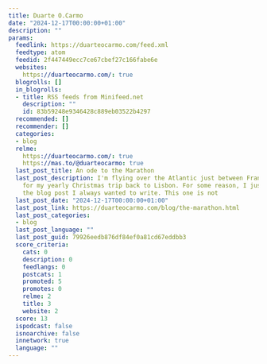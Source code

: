 ```yaml
---
title: Duarte O.Carmo
date: "2024-12-17T00:00:00+01:00"
description: ""
params:
  feedlink: https://duarteocarmo.com/feed.xml
  feedtype: atom
  feedid: 2f447449ecc7ce67cbef27c166fabe6e
  websites:
    https://duarteocarmo.com/: true
  blogrolls: []
  in_blogrolls:
  - title: RSS feeds from Minifeed.net
    description: ""
    id: 83b59248e9346428c889eb03522b4297
  recommended: []
  recommender: []
  categories:
  - blog
  relme:
    https://duarteocarmo.com/: true
    https://mas.to/@duarteocarmo: true
  last_post_title: An ode to the Marathon
  last_post_description: I'm flying over the Atlantic just between France and Spain
    for my yearly Christmas trip back to Lisbon. For some reason, I just remembered
    the blog post I always wanted to write. This one is not
  last_post_date: "2024-12-17T00:00:00+01:00"
  last_post_link: https://duarteocarmo.com/blog/the-marathon.html
  last_post_categories:
  - blog
  last_post_language: ""
  last_post_guid: 79926eedb876df84ef0a81cd67eddbb3
  score_criteria:
    cats: 0
    description: 0
    feedlangs: 0
    postcats: 1
    promoted: 5
    promotes: 0
    relme: 2
    title: 3
    website: 2
  score: 13
  ispodcast: false
  isnoarchive: false
  innetwork: true
  language: ""
---
```

